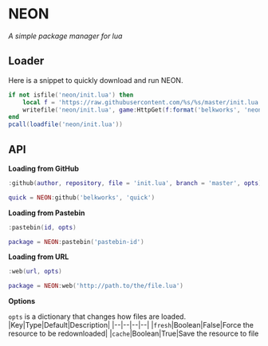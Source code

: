 # NEON
*A simple package manager for lua*

## Loader
Here is a snippet to quickly download and run NEON.
```lua
if not isfile('neon/init.lua') then
    local f = 'https://raw.githubusercontent.com/%s/%s/master/init.lua'
    writefile('neon/init.lua', game:HttpGet(f:format('belkworks', 'neon')))
end
pcall(loadfile('neon/init.lua'))
```
## API
**Loading from GitHub**
```lua
:github(author, repository, file = 'init.lua', branch = 'master', opts)
```
```lua
quick = NEON:github('belkworks', 'quick')
```

**Loading from Pastebin**
```lua
:pastebin(id, opts)
```
```lua
package = NEON:pastebin('pastebin-id')
```

**Loading from URL**
```lua
:web(url, opts)
```
```lua
package = NEON:web('http://path.to/the/file.lua')
```

**Options**

`opts` is a dictionary that changes how files are loaded.
|Key|Type|Default|Description|
|--|--|--|--|
|`fresh`|Boolean|False|Force the resource to be redownloaded|
|`cache`|Boolean|True|Save the resource to file
